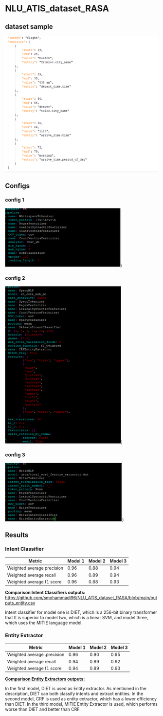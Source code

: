 # NLU_ATIS_dataset_RASA


## dataset sample

![alt text](https://github.com/smohammadi96/NLU_ATIS_dataset_RASA/blob/main/images/ATIS_sample.PNG)

## Configs

### config 1

![alt text](https://github.com/smohammadi96/NLU_ATIS_dataset_RASA/blob/main/images/config1.PNG))

### config 2

![alt text](https://github.com/smohammadi96/NLU_ATIS_dataset_RASA/blob/main/images/config2.PNG))

### config 3

![alt text](https://github.com/smohammadi96/NLU_ATIS_dataset_RASA/blob/main/images/config3.PNG))


<!-- Intent class | support | percision | recall | F1-score | Confused with |
Flight: 4, Airfare: 3
flight+airfare 12 1.0 0.41 0,58


flight_no 8 1.0 0.25 0.4 Flight: 6
flight_time 1 1.0 1.0 1.0
day_name 2 0.0 0.0 0.0 Flight: 2
Quantity 3 0.37 1.0 0.54
Airfare 48 0.88 1.0 0.94
Quantity: 4
Airline: 4
Flight 613 0.96 0.98 0.97
Distance 10 1.0 0.9 0.94 Airport: 1
Aircraft 8 0.7 0.87 0.77 quantity: 1
Flight: 1
Aircraft: 2
Capacity 21 1.0 0.80 0.89
ground_service: 1
airfare: 1
ground_fare 7 0.83 0.71 0.76
flight_no+airli
1 0.0 0.0 0.0 Flight:
1
ne
Airline 28 0.87 1.0 0.93
ground_servic 36 0.97 1.0 0.98 e
airfare+flight
1 0.0 0.0 0.0 Airfare:
1
Nlu_fallback:
1
City:
1
Airport 13 0.91 0.84 0.87
Flight:
3
Ground_fare:
1
City
5 0.2
0.2 0.2
flight+airline
1 0.0 0.0 0.0 Flight:
1
City:
1
Restriction:
1
Abbreviation 26 0.96
0.92 0.94
Flight:
3
City:
2
Meal
6 1.0 0.16 0.28 -->


## Results

### Intent Classifier

| Metric | Model 1 | Model 2 | Model 3 |
| ------------- | ------------- | ------------- | ------------- |
Weighted average precision | 0.96 | 0.88 | 0.94 |
Weighted average recall | 0.96 | 0.89 | 0.94 |
Weighted average f1 score | 0.96 | 0.88 | 0.93 |

**Comparison Intent Classifiers outputs:** https://github.com/smohammadi96/NLU_ATIS_dataset_RASA/blob/main/outputs_entity.csv

Intent classifier for model one is DIET, which is a 256-bit binary transformer that It is superior to model two, which is a linear SVM, and model three, which uses the MITIE language model.

### Entity Extractor

| Metric | Model 1 | Model 2 | Model 3 |
| ------------- | ------------- | ------------- | ------------- |
Weighted average .precision | 0.96 | 0.90 | 0.95 |
Weighted average recall | 0.94 | 0.89 | 0.92 |
Weighted average f1 score | 0.94 | 0.89 | 0.93 |

[**Comparison Entity Extractors outputs:**](https://github.com/smohammadi96/NLU_ATIS_dataset_RASA/blob/main/outputs_intent.csv)

In the first model, DIET is used as Entity extractor. As mentioned in the description, DIET can both classify intents and extract entities. In the second model, CRF is used as entity extractor, which has a lower efficiency than DIET. In the third model, MITIE Entity Extractor is used, which performs worse than DIET and better than CRF.
